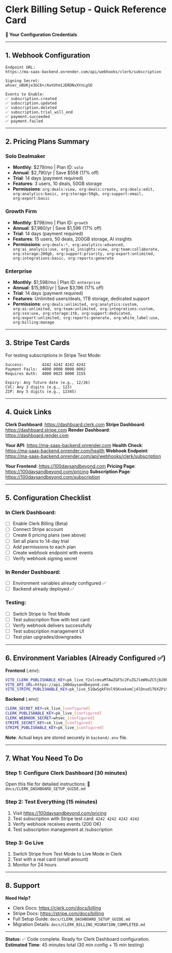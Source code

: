 # Clerk Billing Setup - Quick Reference Card

**🚀 Your Configuration Credentials**

---

## 1. Webhook Configuration

```
Endpoint URL:
https://ma-saas-backend.onrender.com/api/webhooks/clerk/subscription

Signing Secret:
whsec_nBUKje3GC6+/XwtUtm1JERDNvXYnLgSO

Events to Enable:
✅ subscription.created
✅ subscription.updated
✅ subscription.deleted
✅ subscription.trial_will_end
✅ payment.succeeded
✅ payment.failed
```

---

## 2. Pricing Plans Summary

### Solo Dealmaker

- **Monthly**: $279/mo | Plan ID: `solo`
- **Annual**: $2,790/yr | Save $558 (17% off)
- **Trial**: 14 days (payment required)
- **Features**: 3 users, 10 deals, 50GB storage
- **Permissions**: `org:deals:view, org:deals:create, org:deals:edit, org:analytics:basic, org:storage:50gb, org:support:email, org:export:basic`

### Growth Firm

- **Monthly**: $798/mo | Plan ID: `growth`
- **Annual**: $7,980/yr | Save $1,596 (17% off)
- **Trial**: 14 days (payment required)
- **Features**: 15 users, 50 deals, 200GB storage, AI insights
- **Permissions**: `org:deals:*, org:analytics:advanced, org:ai_analysis:use, org:ai_insights:view, org:team:collaborate, org:storage:200gb, org:support:priority, org:export:unlimited, org:integrations:basic, org:reports:generate`

### Enterprise

- **Monthly**: $1,598/mo | Plan ID: `enterprise`
- **Annual**: $15,980/yr | Save $3,196 (17% off)
- **Trial**: 14 days (payment required)
- **Features**: Unlimited users/deals, 1TB storage, dedicated support
- **Permissions**: `org:deals:unlimited, org:analytics:custom, org:ai:unlimited, org:team:unlimited, org:integrations:custom, org:sso:use, org:storage:1tb, org:support:dedicated, org:export:unlimited, org:reports:generate, org:white_label:use, org:billing:manage`

---

## 3. Stripe Test Cards

For testing subscriptions in Stripe Test Mode:

```
Success:        4242 4242 4242 4242
Payment Fails:  4000 0000 0000 0002
Requires Auth:  4000 0025 0000 3155

Expiry: Any future date (e.g., 12/26)
CVC: Any 3 digits (e.g., 123)
ZIP: Any 5 digits (e.g., 12345)
```

---

## 4. Quick Links

**Clerk Dashboard**: https://dashboard.clerk.com
**Stripe Dashboard**: https://dashboard.stripe.com
**Render Dashboard**: https://dashboard.render.com

**Your API**: https://ma-saas-backend.onrender.com
**Health Check**: https://ma-saas-backend.onrender.com/health
**Webhook Endpoint**: https://ma-saas-backend.onrender.com/api/webhooks/clerk/subscription

**Your Frontend**: https://100daysandbeyond.com
**Pricing Page**: https://100daysandbeyond.com/pricing
**Subscription Page**: https://100daysandbeyond.com/subscription

---

## 5. Configuration Checklist

### In Clerk Dashboard:

- [ ] Enable Clerk Billing (Beta)
- [ ] Connect Stripe account
- [ ] Create 6 pricing plans (see above)
- [ ] Set all plans to 14-day trial
- [ ] Add permissions to each plan
- [ ] Create webhook endpoint with events
- [ ] Verify webhook signing secret

### In Render Dashboard:

- [ ] Environment variables already configured ✅
- [ ] Backend already deployed ✅

### Testing:

- [ ] Switch Stripe to Test Mode
- [ ] Test subscription flow with test card
- [ ] Verify webhook delivers successfully
- [ ] Test subscription management UI
- [ ] Test plan upgrades/downgrades

---

## 6. Environment Variables (Already Configured ✅)

**Frontend** (.env):

```bash
VITE_CLERK_PUBLISHABLE_KEY=pk_live_Y2xlcmsuMTAwZGF5c2FuZGJleW9uZC5jb20k
VITE_API_URL=https://api.100daysandbeyond.com
VITE_STRIPE_PUBLISHABLE_KEY=pk_live_51QwSgkFVol9SKsekxmCj4lDnvd1T6XZPi9VWuI7eKkxNopxC1N60ypXZzwQdyk64AuAQJMvQxuIJ1VuLeOdbeWQC00mV7ZDNB1
```

**Backend** (.env):

```bash
CLERK_SECRET_KEY=sk_live_[configured]
CLERK_PUBLISHABLE_KEY=pk_live_[configured]
CLERK_WEBHOOK_SECRET=whsec_[configured]
STRIPE_SECRET_KEY=sk_live_[configured]
STRIPE_PUBLISHABLE_KEY=pk_live_[configured]
```

**Note**: Actual keys are stored securely in `backend/.env` file.

---

## 7. What You Need To Do

### Step 1: Configure Clerk Dashboard (30 minutes)

Open this file for detailed instructions:
📄 `docs/CLERK_DASHBOARD_SETUP_GUIDE.md`

### Step 2: Test Everything (15 minutes)

1. Visit https://100daysandbeyond.com/pricing
2. Test subscription with Stripe test card: `4242 4242 4242 4242`
3. Verify webhook receives events (200 OK)
4. Test subscription management at /subscription

### Step 3: Go Live

1. Switch Stripe from Test Mode to Live Mode in Clerk
2. Test with a real card (small amount)
3. Monitor for 24 hours

---

## 8. Support

**Need Help?**

- Clerk Docs: https://clerk.com/docs/billing
- Stripe Docs: https://stripe.com/docs/billing
- Full Setup Guide: `docs/CLERK_DASHBOARD_SETUP_GUIDE.md`
- Migration Details: `docs/CLERK_BILLING_MIGRATION_COMPLETED.md`

---

**Status**: ✅ Code complete. Ready for Clerk Dashboard configuration.
**Estimated Time**: 45 minutes total (30 min config + 15 min testing)
